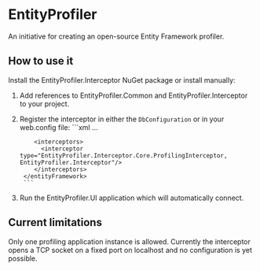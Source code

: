 # EntityProfiler

An initiative for creating an open-source Entity Framework profiler. 

## How to use it
Install the EntityProfiler.Interceptor NuGet package or install manually:

1. Add references to EntityProfiler.Common and EntityProfiler.Interceptor to your project.
2. Register the interceptor in either the `DbConfiguration` or in your web.config file:
        ```xml
        <entityFramework>
           ...
           
           <interceptors>
             <interceptor type="EntityProfiler.Interceptor.Core.ProfilingInterceptor, EntityProfiler.Interceptor"/>
           </interceptors>
        </entityFramework>
        ```
3. Run the EntityProfiler.UI application which will automatically connect.


## Current limitations
Only one profiling application instance is allowed. Currently the interceptor opens a TCP socket on a fixed port on localhost and no configuration is yet possible.

